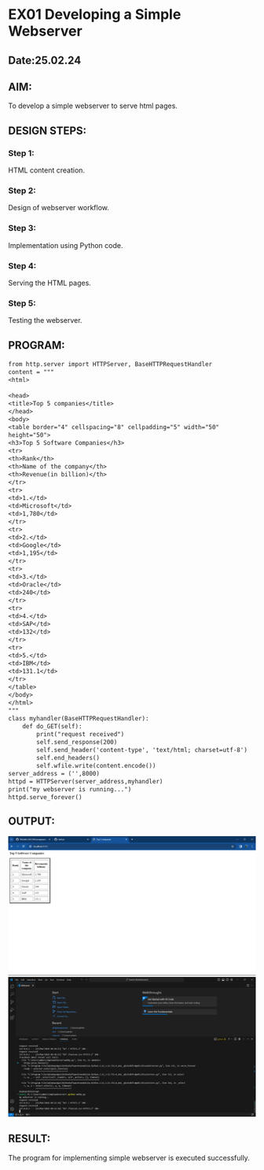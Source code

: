 # EX01 Developing a Simple Webserver
## Date:25.02.24

## AIM:
To develop a simple webserver to serve html pages.

## DESIGN STEPS:
### Step 1: 
HTML content creation.

### Step 2:
Design of webserver workflow.

### Step 3:
Implementation using Python code.

### Step 4:
Serving the HTML pages.

### Step 5:
Testing the webserver.

## PROGRAM:
```
from http.server import HTTPServer, BaseHTTPRequestHandler
content = """
<html>

<head>
<title>Top 5 companies</title>
</head>
<body>
<table border="4" cellspacing="8" cellpadding="5" width="50" height="50">
<h3>Top 5 Software Companies</h3>
<tr>
<th>Rank</th>
<th>Name of the company</th>
<th>Revenue(in billion)</th>
</tr>
<tr>
<td>1.</td>
<td>Microsoft</td>
<td>1,780</td>
</tr>
<tr>
<td>2.</td>
<td>Google</td>
<td>1,195</td>
</tr>
<tr>
<td>3.</td>
<td>Oracle</td>
<td>240</td>
</tr>
<tr>
<td>4.</td>
<td>SAP</td>
<td>132</td>
</tr>
<tr>
<td>5.</td>
<td>IBM</td>
<td>131.1</td>
</tr>
</table>
</body>
</html>
"""
class myhandler(BaseHTTPRequestHandler):
    def do_GET(self):
        print("request received")
        self.send_response(200)
        self.send_header('content-type', 'text/html; charset=utf-8')
        self.end_headers()
        self.wfile.write(content.encode())
server_address = ('',8000)
httpd = HTTPServer(server_address,myhandler)
print("my webserver is running...")
httpd.serve_forever()
```


## OUTPUT:
![alt text](<Screenshot (4).png>)
![alt text](<Screenshot (5).png>)


## RESULT:
The program for implementing simple webserver is executed successfully.
